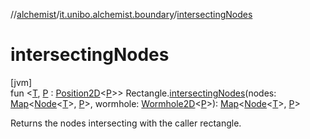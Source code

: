 //[alchemist](../../index.md)/[it.unibo.alchemist.boundary](index.md)/[intersectingNodes](intersecting-nodes.md)

# intersectingNodes

[jvm]\
fun <[T](intersecting-nodes.md), [P](intersecting-nodes.md) : [Position2D](../it.unibo.alchemist.model.interfaces/-position2-d/index.md)<[P](intersecting-nodes.md)>> Rectangle.[intersectingNodes](intersecting-nodes.md)(nodes: [Map](https://kotlinlang.org/api/latest/jvm/stdlib/kotlin.collections/-map/index.html)<[Node](../it.unibo.alchemist.model.interfaces/-node/index.md)<[T](intersecting-nodes.md)>, [P](intersecting-nodes.md)>, wormhole: [Wormhole2D](../it.unibo.alchemist.boundary.wormhole.interfaces/-wormhole2-d/index.md)<[P](intersecting-nodes.md)>): [Map](https://kotlinlang.org/api/latest/jvm/stdlib/kotlin.collections/-map/index.html)<[Node](../it.unibo.alchemist.model.interfaces/-node/index.md)<[T](intersecting-nodes.md)>, [P](intersecting-nodes.md)>

Returns the nodes intersecting with the caller rectangle.
